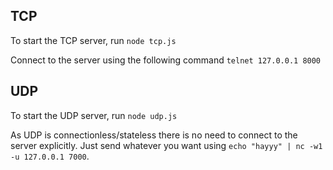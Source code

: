 ## TCP
To start the TCP server, run `node tcp.js`

Connect to the server using the following command `telnet 127.0.0.1 8000`

## UDP
To start the UDP server, run `node udp.js`

As UDP is connectionless/stateless there is no need to connect to the server explicitly. Just send whatever you want using `echo "hayyy" | nc -w1 -u 127.0.0.1 7000`.
